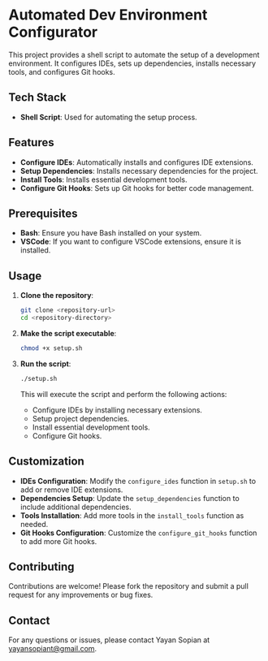 # Automated Dev Environment Configurator

This project provides a shell script to automate the setup of a development environment. It configures IDEs, sets up dependencies, installs necessary tools, and configures Git hooks.

## Tech Stack

- **Shell Script**: Used for automating the setup process.

## Features

- **Configure IDEs**: Automatically installs and configures IDE extensions.
- **Setup Dependencies**: Installs necessary dependencies for the project.
- **Install Tools**: Installs essential development tools.
- **Configure Git Hooks**: Sets up Git hooks for better code management.

## Prerequisites

- **Bash**: Ensure you have Bash installed on your system.
- **VSCode**: If you want to configure VSCode extensions, ensure it is installed.

## Usage

1. **Clone the repository**:
   ```bash
   git clone <repository-url>
   cd <repository-directory>
   ```

2. **Make the script executable**:
   ```bash
   chmod +x setup.sh
   ```

3. **Run the script**:
   ```bash
   ./setup.sh
   ```

   This will execute the script and perform the following actions:
   - Configure IDEs by installing necessary extensions.
   - Setup project dependencies.
   - Install essential development tools.
   - Configure Git hooks.

## Customization

- **IDEs Configuration**: Modify the `configure_ides` function in `setup.sh` to add or remove IDE extensions.
- **Dependencies Setup**: Update the `setup_dependencies` function to include additional dependencies.
- **Tools Installation**: Add more tools in the `install_tools` function as needed.
- **Git Hooks Configuration**: Customize the `configure_git_hooks` function to add more Git hooks.

## Contributing

Contributions are welcome! Please fork the repository and submit a pull request for any improvements or bug fixes.

## Contact
For any questions or issues, please contact Yayan Sopian at yayansopiant@gmail.com.